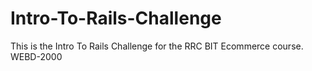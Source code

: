 Intro-To-Rails-Challenge
========================

This is the Intro To Rails Challenge for the RRC BIT Ecommerce course. WEBD-2000
